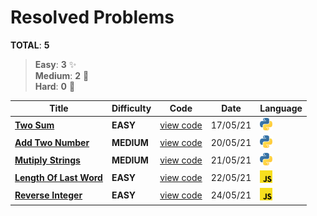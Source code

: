 # Resolved Problems
**TOTAL**: **5**
> **Easy**: **3** :sparkles:\
> **Medium**: **2** :metal:\
> **Hard**: **0** :tada:


Title | Difficulty | Code | Date | Language
--- | --- | --- | --- | --- |
[**Two Sum**](https://leetcode.com/problems/two-sum) | **EASY** | [view code](problems/two_sum.py) | 17/05/21 | <img src="icons/python.png" alt="drawing" width="20"/> 
[**Add Two Number**](https://leetcode.com/problems/add-two-numbers) | **MEDIUM** | [view code](problems/add_two_numbers.py) | 20/05/21 | <img src="icons/python.png" alt="drawing" width="20"/>
[**Mutiply Strings**](https://leetcode.com/problems/multiply-strings) | **MEDIUM** | [view code](problems/multiply_strings.py) | 21/05/21 | <img src="icons/python.png" alt="drawing" width="20"/> 
[**Length Of Last Word**](https://leetcode.com/problems/length-of-last-word) | **EASY** | [view code](problems/length_of_last_word.js) | 22/05/21 | <img src="icons/javascript.png" alt="drawing" width="20"/> 
[**Reverse Integer**](https://leetcode.com/problems/reverse-integer) | **EASY** | [view code](problems/reverse_integer.js) | 24/05/21 | <img src="icons/javascript.png" alt="drawing" width="20"/> 